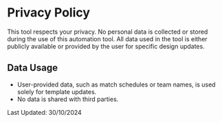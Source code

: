 
# Privacy Policy

This tool respects your privacy. No personal data is collected or stored during the use of this automation tool. All data used in the tool is either publicly available or provided by the user for specific design updates.

## Data Usage
- User-provided data, such as match schedules or team names, is used solely for template updates.
- No data is shared with third parties.

Last Updated: 30/10/2024
